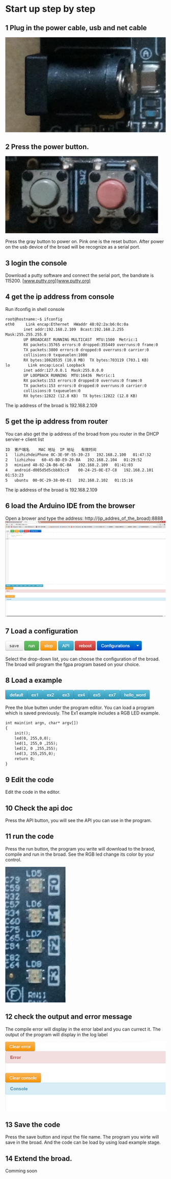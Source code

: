 # Start up step by step
## 1 Plug in the power cable, usb and net cable
![](power_plug.fw.png)

## 2 Press the power button.
![](power_on.fw.png)

Press the gray button to power on. Pink one is the reset button. After power on the usb device of the broad will be recognize as a serial port.

## 3 login the console
Download a putty software and connect the serial port, the bandrate is 115200.
 [www.putty.org](www.putty.org)

## 4 get the ip address from console
 Run ifconfig in shell console

  ```
root@hostname:~$ ifconfig
eth0     Link encap:Ethernet  HWaddr 48:02:2a:b6:0c:0a
          inet addr:192.168.2.109  Bcast:192.168.2.255  Mask:255.255.255.0
          UP BROADCAST RUNNING MULTICAST  MTU:1500  Metric:1
          RX packets:35765 errors:0 dropped:355449 overruns:0 frame:0
          TX packets:3800 errors:0 dropped:0 overruns:0 carrier:0
          collisions:0 txqueuelen:1000
          RX bytes:10828535 (10.8 MB)  TX bytes:703119 (703.1 KB)
lo        Link encap:Local Loopback
          inet addr:127.0.0.1  Mask:255.0.0.0
          UP LOOPBACK RUNNING  MTU:16436  Metric:1
          RX packets:153 errors:0 dropped:0 overruns:0 frame:0
          TX packets:153 errors:0 dropped:0 overruns:0 carrier:0
          collisions:0 txqueuelen:0
          RX bytes:12822 (12.8 KB)  TX bytes:12822 (12.8 KB)
```
The ip address of the broad is 192.168.2.109

## 5 get the ip address from router

  You can also get the ip address of the broad from you router in the DHCP servier-> client list
 ```
ID	客户端名	MAC 地址	IP 地址	有效时间
1	lizhizhdeiPhone	0C-3E-9F-55-39-23	192.168.2.100	01:47:32
2	lizhizhou	60-45-BD-E9-29-BA	192.168.2.104	01:29:52
3	miniand	48-02-2A-B6-0C-0A	192.168.2.109	01:41:03
4	android-d005d5d5cbb83cc9	00-24-25-0E-E7-C8	192.168.2.101	01:53:23
5	ubuntu	00-0C-29-38-00-E1	192.168.2.102	01:15:16

```
The ip address of the broad is 192.168.2.109

## 6 load the Arduino IDE from the browser
Open a brower and type the address:
http://(ip_addres_of_the_broad):8888
![](ide.fw.png)
## 7 Load a configuration
![](button.jpg)

Select the drop-down list, you can choose the configuration of the broad. The broad will program the fgpa program based on your choice.

## 8 Load a example
![](ex.jpg)

Pree the blue butten under the program editor. You can load a program which is saved previously.
The Ex1 example includes a RGB LED example.
```
int main(int argn, char* argv[])
{
    init();
    led(0, 255,0,0);
    led(1, 255,0 ,255);
    led(2, 0 ,255,255);
    led(3, 255,255,0);
    return 0;
}
```


## 9 Edit the code
Edit the code in the editor.

## 10 Check the api doc
Press the API button, you will see the API you can use in the program.

## 11 run the code
Press the run button, the program you write will download to the braod, compile and run in the broad.
See the RGB led change its color by your control.

![](led.jpg)

## 12 check the output and error message
The compile error will display in the error label and you can currect it. The output of the program will display in the log label

![](console.jpg)

## 13 Save the code
Press the save button and input the file name. The program you wirte will save in the broad. And the code can be load by using load example stage.

## 14 Extend the broad.
Comming soon
